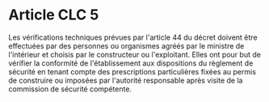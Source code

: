 # Article CLC 5

Les vérifications techniques prévues par l'article 44 du décret doivent être effectuées par des personnes ou organismes agréés par le ministre de l'intérieur et choisis par le constructeur ou l'exploitant. Elles ont pour but de vérifier la conformité de l'établissement aux dispositions du règlement de sécurité en tenant compte des prescriptions particulières fixées au permis de construire ou imposées par l'autorité responsable après visite de la commission de sécurité compétente.

